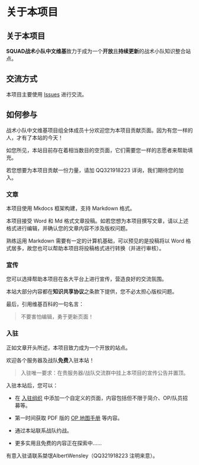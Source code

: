 # 关于本项目

## 关于本项目

**SQUAD战术小队中文维基**致力于成为一个**开放**且**持续更新**的战术小队知识整合站点。

## 交流方式

本项目主要使用 [Issues](https://github.com/AP54/SquadWiki-CN/issues) 进行交流。

## 如何参与

战术小队中文维基项目组全体成员十分欢迎您为本项目贡献页面。因为有您一样的人，才有了本站的今天！

如您所见，本站目前存在着相当数目的空页面，它们需要您一样的志愿者来帮助填充。

若您想要为本项目贡献一份力量，请加 QQ321918223 详询，我们期待您的加入。

### 文章

本项目使用 Mkdocs 框架构建，支持 Markdown 格式。

本项目接受 Word 和 Md 格式文章投稿。如若您想为本项目撰写文章，请以上述格式进行编辑，并确认您的文章内容不涉及版权问题。

熟练运用 Markdown 需要有一定的计算机基础，可以预见的是投稿将以 Word 格式居多，故您也可以帮助本项目将投稿格式进行转换（并进行审核）。

### 宣传

您可以选择帮助本项目在各大平台上进行宣传，营造良好的交流氛围。

本站大部分内容都在**知识共享协议**之条款下提供，您不必太担心版权问题。

最后，引用维基百科的一句名言：

> 不要害怕编辑，勇于更新页面！

### 入驻

正如文章开头所述，本项目致力成为一个开放的站点。

欢迎各个服务器及战队**免费**入驻本站！

> 入驻唯一要求：在贵服务器/战队交流群中挂上本项目的宣传公告并置顶。

入驻本站后，您可以：

- 在 [入驻组织](/Union/) 中添加一个自定义的页面，内容包括但不限于简介、OP/队员招募等。

- 第一时间获取 PDF 版的 [OP 地图手册](/Map/) 等内容。

- 通过本站联系战队约战。

- 更多实用且免费的内容正在探索中......

有意入驻请联系桀氓AlbertWensley（QQ321918223 注明来意）。